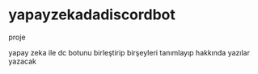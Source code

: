 # yapayzekadadiscordbot
proje


yapay zeka ile dc botunu birleştirip birşeyleri tanımlayıp hakkında yazılar yazacak
